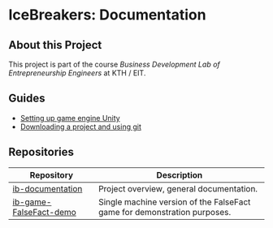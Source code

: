 # IceBreakers: Documentation

## About this Project

This project is part of the course *Business Development Lab of Entrepreneurship Engineers* at KTH / EIT.

## Guides

* [Setting up game engine Unity](./setup_unity.md)
* [Downloading a project and using git](./using_git.md)

## Repositories

| Repository                | Description                                                                  |
| ------------------------- | ---------------------------------------------------------------------------- |
| [ib-documentation]        | Project overview, general documentation.                                     |
| [ib-game-FalseFact-demo]  | Single machine version of the FalseFact game for demonstration purposes.     |

[ib-documentation]: https://github.com/IceBreakers2021/ib-documentation
[ib-game-FalseFact-demo]: https://github.com/IceBreakers2021/ib-game-FalseFact-demo
